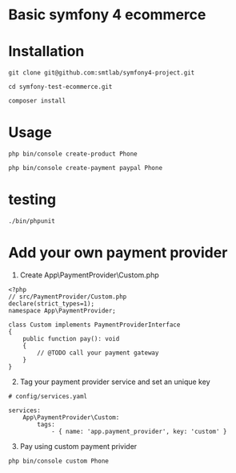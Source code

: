 # **Basic symfony 4 ecommerce**

# Installation
```
git clone git@github.com:smtlab/symfony4-project.git

cd symfony-test-ecommerce.git

composer install
```

# Usage
```
php bin/console create-product Phone

php bin/console create-payment paypal Phone
```

# testing

`./bin/phpunit`

# Add your own payment provider

1. Create App\PaymentProvider\Custom.php
```
<?php
// src/PaymentProvider/Custom.php
declare(strict_types=1);
namespace App\PaymentProvider;

class Custom implements PaymentProviderInterface
{
    public function pay(): void
    {
        // @TODO call your payment gateway
    }
}

```
2. Tag your payment provider service and set an unique key
```
# config/services.yaml

services:
    App\PaymentProvider\Custom:
        tags:
            - { name: 'app.payment_provider', key: 'custom' }
```
3. Pay using custom payment privider

```
php bin/console custom Phone
```
